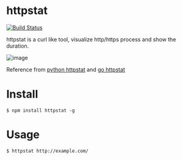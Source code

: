 httpstat
========================================
[![Build Status](https://travis-ci.org/yosuke-furukawa/httpstat.svg?branch=master)](https://travis-ci.org/yosuke-furukawa/httpstat)

httpstat is a curl like tool, visualize http/https process and show the duration.

![image](https://github.com/yosuke-furukawa/httpstat/raw/master/screenshot.png)

Reference from [python httpstat](https://github.com/reorx/httpstat) and [go httpstat](https://github.com/davecheney/httpstat)

# Install

```
$ npm install httpstat -g 
```

# Usage

```
$ httpstat http://example.com/
```
